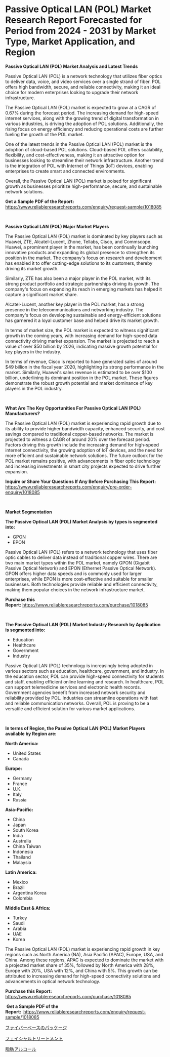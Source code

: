 <p><h1>Passive Optical LAN (POL) Market Research Report Forecasted for Period from 2024 -  2031 by Market Type, Market Application, and Region</h1></p><p><strong>Passive Optical LAN (POL) Market Analysis and Latest Trends</strong></p>
<p><p>Passive Optical LAN (POL) is a network technology that utilizes fiber optics to deliver data, voice, and video services over a single strand of fiber. POL offers high bandwidth, secure, and reliable connectivity, making it an ideal choice for modern enterprises looking to upgrade their network infrastructure.</p><p>The Passive Optical LAN (POL) market is expected to grow at a CAGR of 0.67% during the forecast period. The increasing demand for high-speed internet services, along with the growing trend of digital transformation in various industries, is driving the adoption of POL solutions. Additionally, the rising focus on energy efficiency and reducing operational costs are further fueling the growth of the POL market.</p><p>One of the latest trends in the Passive Optical LAN (POL) market is the adoption of cloud-based POL solutions. Cloud-based POL offers scalability, flexibility, and cost-effectiveness, making it an attractive option for businesses looking to streamline their network infrastructure. Another trend is the integration of POL with Internet of Things (IoT) devices, enabling enterprises to create smart and connected environments.</p><p>Overall, the Passive Optical LAN (POL) market is poised for significant growth as businesses prioritize high-performance, secure, and sustainable network solutions.</p></p>
<p><strong>Get a Sample PDF of the Report:&nbsp;</strong> <a href="https://www.reliableresearchreports.com/enquiry/request-sample/1018085">https://www.reliableresearchreports.com/enquiry/request-sample/1018085</a></p>
<p>&nbsp;</p>
<p><strong>Passive Optical LAN (POL) Major Market Players</strong></p>
<p><p>The Passive Optical LAN (POL) market is dominated by key players such as Huawei, ZTE, Alcatel-Lucent, Zhone, Tellabs, Cisco, and Commscope. Huawei, a prominent player in the market, has been continually launching innovative products and expanding its global presence to strengthen its position in the market. The company's focus on research and development has enabled it to offer cutting-edge solutions to its customers, thereby driving its market growth.</p><p>Similarly, ZTE has also been a major player in the POL market, with its strong product portfolio and strategic partnerships driving its growth. The company's focus on expanding its reach in emerging markets has helped it capture a significant market share.</p><p>Alcatel-Lucent, another key player in the POL market, has a strong presence in the telecommunications and networking industry. The company's focus on developing sustainable and energy-efficient solutions has garnered it a loyal customer base and helped drive its market growth.</p><p>In terms of market size, the POL market is expected to witness significant growth in the coming years, with increasing demand for high-speed data connectivity driving market expansion. The market is projected to reach a value of over $50 billion by 2026, indicating massive growth potential for key players in the industry.</p><p>In terms of revenue, Cisco is reported to have generated sales of around $49 billion in the fiscal year 2020, highlighting its strong performance in the market. Similarly, Huawei's sales revenue is estimated to be over $100 billion, underlining its dominant position in the POL market. These figures demonstrate the robust growth potential and market dominance of key players in the POL industry.</p></p>
<p>&nbsp;</p>
<p><strong>What Are The Key Opportunities For Passive Optical LAN (POL) Manufacturers?</strong></p>
<p><p>The Passive Optical LAN (POL) market is experiencing rapid growth due to its ability to provide higher bandwidth capacity, enhanced security, and cost savings compared to traditional copper-based networks. The market is projected to witness a CAGR of around 20% over the forecast period. Factors driving this growth include the increasing demand for high-speed internet connectivity, the growing adoption of IoT devices, and the need for more efficient and sustainable network solutions. The future outlook for the POL market remains positive, with advancements in fiber optic technology and increasing investments in smart city projects expected to drive further expansion.</p></p>
<p><strong>Inquire or Share Your Questions If Any Before Purchasing This Report:</strong> <a href="https://www.reliableresearchreports.com/enquiry/pre-order-enquiry/1018085">https://www.reliableresearchreports.com/enquiry/pre-order-enquiry/1018085</a></p>
<p>&nbsp;</p>
<p><strong>Market Segmentation</strong></p>
<p><strong>The Passive Optical LAN (POL) Market Analysis by types is segmented into:</strong></p>
<p><ul><li>GPON</li><li>EPON</li></ul></p>
<p><p>Passive Optical LAN (POL) refers to a network technology that uses fiber optic cables to deliver data instead of traditional copper wires. There are two main market types within the POL market, namely GPON (Gigabit Passive Optical Network) and EPON (Ethernet Passive Optical Network). GPON offers higher data speeds and is commonly used for larger enterprises, while EPON is more cost-effective and suitable for smaller businesses. Both technologies provide reliable and efficient connectivity, making them popular choices in the network infrastructure market.</p></p>
<p><strong>Purchase this Report:&nbsp;</strong><a href="https://www.reliableresearchreports.com/purchase/1018085">https://www.reliableresearchreports.com/purchase/1018085</a></p>
<p>&nbsp;</p>
<p><strong>The Passive Optical LAN (POL) Market Industry Research by Application is segmented into:</strong></p>
<p><ul><li>Education</li><li>Healthcare</li><li>Government</li><li>Industry</li></ul></p>
<p><p>Passive Optical LAN (POL) technology is increasingly being adopted in various sectors such as education, healthcare, government, and industry. In the education sector, POL can provide high-speed connectivity for students and staff, enabling efficient online learning and research. In healthcare, POL can support telemedicine services and electronic health records. Government agencies benefit from increased network security and reliability provided by POL. Industries can streamline operations with fast and reliable communication networks. Overall, POL is proving to be a versatile and efficient solution for various market applications.</p></p>
<p>&nbsp;</p>
<p><strong>In terms of Region, the Passive Optical LAN (POL) Market Players available by Region are:</strong></p>
<p>
    <p> <strong> North America: </strong>
        <ul>
            <li>United States</li>
            <li>Canada</li>
        </ul>
        </p> 
    <p> <strong> Europe: </strong>
        <ul>
            <li>Germany</li>
            <li>France</li>
            <li>U.K.</li>
            <li>Italy</li>
            <li>Russia</li>
        </ul>
        </p> 
    <p> <strong> Asia-Pacific: </strong>
        <ul>
            <li>China</li>
            <li>Japan</li>
            <li>South Korea</li>
            <li>India</li>
            <li>Australia</li>
            <li>China Taiwan</li>
            <li>Indonesia</li>
            <li>Thailand</li>
            <li>Malaysia</li>
        </ul>
        </p> 
    <p> <strong> Latin America: </strong>
        <ul>
            <li>Mexico</li>
            <li>Brazil</li>
            <li>Argentina Korea</li>
            <li>Colombia</li>
        </ul>
        </p> 
    <p> <strong> Middle East & Africa: </strong>
        <ul>
            <li>Turkey</li>
            <li>Saudi</li>
            <li>Arabia</li>
            <li>UAE</li>
            <li>Korea</li>
        </ul>
    </p>
    </p>
<p><p>The Passive Optical LAN (POL) market is experiencing rapid growth in key regions such as North America (NA), Asia Pacific (APAC), Europe, USA, and China. Among these regions, APAC is expected to dominate the market with a projected market share of 35%, followed by North America with 28%, Europe with 20%, USA with 12%, and China with 5%. This growth can be attributed to increasing demand for high-speed connectivity solutions and advancements in optical network technology.</p></p>
<p><strong>Purchase this Report: </strong><a href="https://www.reliableresearchreports.com/purchase/1018085">https://www.reliableresearchreports.com/purchase/1018085</a></p>
<p>&nbsp;<strong>Get a Sample PDF of the Report:&nbsp;&nbsp;</strong><a href="https://www.reliableresearchreports.com/enquiry/request-sample/1018085">https://www.reliableresearchreports.com/enquiry/request-sample/1018085</a></p>
<p><strong></strong></p>
<p><p><a href="https://github.com/SarahFahey88/Market-Research-Report-List-1/blob/main/49373268371.md">ファイバーベースのパッケージ</a></p><p><a href="https://github.com/ycmtqqhvk3273/Market-Research-Report-List-1/blob/main/84185248369.md">フェイシャルトリートメント</a></p><p><a href="https://github.com/mathieurico66/Market-Research-Report-List-1/blob/main/57090868370.md">脂肪アルコール</a></p></p>